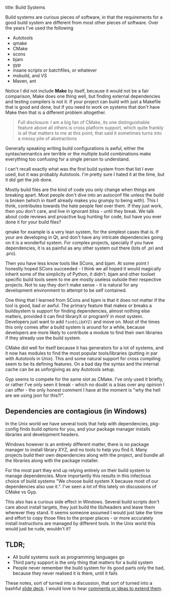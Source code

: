 title: Build Systems

Build systems are curious pieces of software, in that the requirements for a
good build system are different from most other pieces of software. Over the
years I've used the following

- Autotools
- qmake
- CMake
- scons
- bjam
- gyp
- insane scripts or batchfiles, or whatever
- msbuild, and VS
- Maven, ant

Notice I did not include **Make** by itself, because it would not be a fair
comparison, Make does one thing well, but finding external dependencies and
testing compilers is not it. If your project can build with just a Makefile
that is good and done, but if you need to work on systems that don't have
Make then that is a different problem altogether.

> Full disclosure: I am a big fan of CMake, its one distinguishable feature
> above all others is cross platform support, which quite frankly is all that
> matters to me at this point, that said it sometimes turns into a messy pile
> of abstractions

Generally speaking writing build configurations is awful, either the
syntax/semantics are terrible or the multiple build combinations make
everything too confusing for a single person to understand.

I can't recall exactly what was the first build system from that list I ever
used, but it was probably Autotools. I'm pretty sure I hated it at the time,
but it did get the job done.

Mostly build files are the kind of code you only change when things are
breaking apart. Most people don't dive into an autoconf file unless the build
is broken (which in itself already makes you grumpy to being with). This I think,
contributes towards the hate people feel over them. If they just work, then
you don't care, and live in ignorant bliss - until they break. We talk about
code reviews and proactive bug hunting for code, but have you ever done it for
your build files?

qmake for example is a very lean system, for the simplest cases that is. If
your are developing in Qt, and don't have any intricate dependencies going on
it is a wonderful system. For complex projects, specially if you have
dependencies, it is as painful as any other system out there (lots of .pri and .pro).

Then you have less know tools like SCons, and bjam. At some point I honestly
hoped SCons succeeded - I think we all hoped it would magically inherit some
of the simplicity of Python, it didn't. bjam and other toolset specific build
tools seem to me are mostly useless outside their respective projects. Not to
say they don't make sense - it is natural for any development environment to
attempt to be self contained.

One thing that I learned from SCons and bjam is that it does not matter if the
tool is good, bad or awful. The primary feature that makes or breaks a
buildsystem is support for finding dependencies, almost nothing else matters,
provided it can find libraryX or programY in most system. Developers just want to
add `find(LibXYZ)` and move on. Most of the times this only comes after a build
system is around for a while, because developers are more likely to contribute
a module to find their own libraries if they already use the build system.

CMake did well for itself because it has generators for a lot of systems, and
it now has modules to find the most popular tools/libraries (putting 
in par with Autotools in Unix). This and some natural support for cross
compiling seem to be its defining features. On a bad day the syntax and the
internal cache can be as unforgiving as any Autotools setup.

Gyp seems to compete for the same slot as CMake. I've only used it briefly, or
rather I've only seen it break - which no doubt is a bias over any opinion I
can offer - the only honest comment I have at the moment is "why the hell are
we using json for this?!".

## Dependencies are contagious (in Windows)

In the Unix world we have several tools that help with dependencies, pkg-config
finds build options for you, and your package manager installs libraries and
development headers.

Windows however is an entirely different matter, there is no package manager to
install library XYZ, and no tools to help you find it. Many projects build
their own dependencies along with the project, and bundle all the libraries
along with the package installer.

For the most part they end up relying entirely on their build system to manage
dependencies. More importantly this results in this infectious choice of build
systems "We choose build system X because most of our dependencies also use
it.". I've seen a lot of this lately on discussions of CMake vs Gyp.

This also has a curious side effect in Windows. Several build scripts don't
care about install targets, they just build the lib/headers and leave them
wherever they stand. It seems someone assumed I would just take the time and
effort to copy those files to the proper places - or more accurately install
instructions are managed by different tools.
In the Unix world this would just be rude, wouldn't it?

## TLDR;

- All build systems suck as programming languages go
- Third party  support is the only thing that matters for a build system
- People never remember the build system for its good parts only the bad,
  because they never realised it is there, until it fails

These notes, sort of turned into a discussion, that sort of turned into a
bashful [slide deck](http://ruiabreu.org/slides-build-systems/#1). I would
love to hear [comments or ideas to extend them](https://github.com/equalsraf/slides-build-systems).


